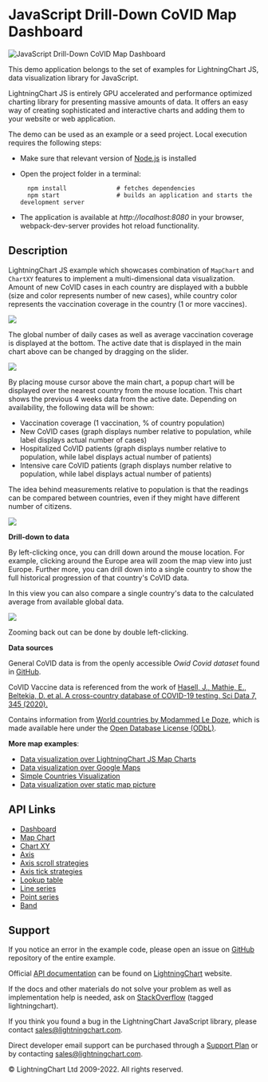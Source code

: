 # JavaScript Drill-Down CoVID Map Dashboard

![JavaScript Drill-Down CoVID Map Dashboard](covidDrillDownDashboard-darkGold.png)

This demo application belongs to the set of examples for LightningChart JS, data visualization library for JavaScript.

LightningChart JS is entirely GPU accelerated and performance optimized charting library for presenting massive amounts of data. It offers an easy way of creating sophisticated and interactive charts and adding them to your website or web application.

The demo can be used as an example or a seed project. Local execution requires the following steps:

-   Make sure that relevant version of [Node.js](https://nodejs.org/en/download/) is installed
-   Open the project folder in a terminal:

          npm install              # fetches dependencies
          npm start                # builds an application and starts the development server

-   The application is available at _http://localhost:8080_ in your browser, webpack-dev-server provides hot reload functionality.


## Description

LightningChart JS example which showcases combination of `MapChart` and `ChartXY` features to implement a multi-dimensional data visualization. Amount of new CoVID cases in each country are displayed with a bubble (size and color represents number of new cases), while country color represents the vaccination coverage in the country (1 or more vaccines).

[//]: # 'IMPORTANT: The assets will not show before README.md is built - relative path is different!'

![](./assets/pic1.png)

The global number of daily cases as well as average vaccination coverage is displayed at the bottom. The active date that is displayed in the main chart above can be changed by dragging on the slider.

[//]: # 'IMPORTANT: The assets will not show before README.md is built - relative path is different!'

![](./assets/pic2.png)

By placing mouse cursor above the main chart, a popup chart will be displayed over the nearest country from the mouse location. This chart shows the previous 4 weeks data from the active date. Depending on availability, the following data will be shown:

-   Vaccination coverage (1 vaccination, % of country population)
-   New CoVID cases (graph displays number relative to population, while label displays actual number of cases)
-   Hospitalized CoVID patients (graph displays number relative to population, while label displays actual number of patients)
-   Intensive care CoVID patients (graph displays number relative to population, while label displays actual number of patients)

The idea behind measurements relative to population is that the readings can be compared between countries, even if they might have different number of citizens.

[//]: # 'IMPORTANT: The assets will not show before README.md is built - relative path is different!'

![](./assets/pic3.png)

**Drill-down to data**

By left-clicking once, you can drill down around the mouse location. For example, clicking around the Europe area will zoom the map view into just Europe. Further more, you can drill down into a single country to show the full historical progression of that country's CoVID data.

In this view you can also compare a single country's data to the calculated average from available global data.

[//]: # 'IMPORTANT: The assets will not show before README.md is built - relative path is different!'

![](./assets/pic4.png)

Zooming back out can be done by double left-clicking.

**Data sources**

General CoVID data is from the openly accessible _Owid Covid dataset_ found in [GitHub](https://github.com/owid/covid-19-data/tree/master/public/data).

CoVID Vaccine data is referenced from the work of [Hasell, J., Mathie, E., Beltekia, D. et al. A cross-country database of COVID-19 testing. Sci Data 7, 345 (2020).](https://doi.org/10.1038/s41597-020-00688-8)

Contains information from [World countries by Modammed Le Doze](https://github.com/mledoze/countries), which is made available here under the [Open Database License (ODbL)](https://github.com/mledoze/countries/blob/master/LICENSE).

**More map examples**:

-   [Data visualization over LightningChart JS Map Charts](https://lightningchart.com/lightningchart-js-interactive-examples/examples/lcjs-example-1103-mapChartVizXY.html)
-   [Data visualization over Google Maps](https://blog.arction.com/easy-geospatial-data-visualization-with-lightningchart-js-and-google)
-   [Simple Countries Visualization](https://lightningchart.com/lightningchart-js-interactive-examples/examples/lcjs-example-1101-mapChartDynamicColor.html)
-   [Data visualization over static map picture](https://lightningchart.com/lightningchart-js-interactive-examples/examples/lcjs-example-1110-geoChartUsaTemperature.html)


## API Links

* [Dashboard]
* [Map Chart]
* [Chart XY]
* [Axis]
* [Axis scroll strategies]
* [Axis tick strategies]
* [Lookup table]
* [Line series]
* [Point series]
* [Band]


## Support

If you notice an error in the example code, please open an issue on [GitHub][0] repository of the entire example.

Official [API documentation][1] can be found on [LightningChart][2] website.

If the docs and other materials do not solve your problem as well as implementation help is needed, ask on [StackOverflow][3] (tagged lightningchart).

If you think you found a bug in the LightningChart JavaScript library, please contact sales@lightningchart.com.

Direct developer email support can be purchased through a [Support Plan][4] or by contacting sales@lightningchart.com.

[0]: https://github.com/Arction/
[1]: https://lightningchart.com/lightningchart-js-api-documentation/
[2]: https://lightningchart.com
[3]: https://stackoverflow.com/questions/tagged/lightningchart
[4]: https://lightningchart.com/support-services/

© LightningChart Ltd 2009-2022. All rights reserved.


[Dashboard]: https://lightningchart.com/js-charts/api-documentation/v7.1.0/classes/Dashboard.html
[Map Chart]: https://lightningchart.com/js-charts/api-documentation/v7.1.0/classes/MapChart.html
[Chart XY]: https://lightningchart.com/js-charts/api-documentation/v7.1.0/classes/ChartXY.html
[Axis]: https://lightningchart.com/js-charts/api-documentation/v7.1.0/classes/Axis.html
[Axis scroll strategies]: https://lightningchart.com/js-charts/api-documentation/v7.1.0/variables/AxisScrollStrategies.html
[Axis tick strategies]: https://lightningchart.com/js-charts/api-documentation/v7.1.0/variables/AxisTickStrategies.html
[Lookup table]: https://lightningchart.com/js-charts/api-documentation/v7.1.0/classes/LUT.html
[Line series]: https://lightningchart.com/js-charts/api-documentation/v7.1.0/classes/LineSeries.html
[Point series]: https://lightningchart.com/js-charts/api-documentation/v7.1.0/classes/PointSeries.html
[Band]: https://lightningchart.com/js-charts/api-documentation/v7.1.0/classes/Band.html


